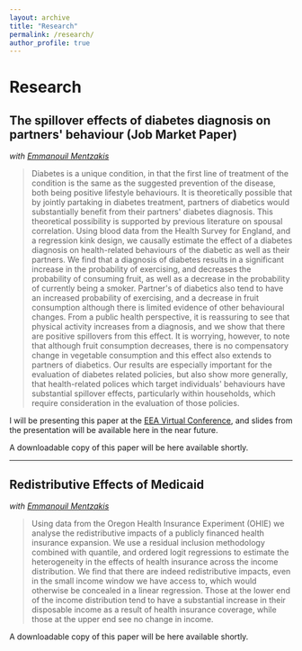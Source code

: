 ```yaml
---
layout: archive
title: "Research"
permalink: /research/
author_profile: true
---
```



Research
==============

## **The spillover effects of diabetes diagnosis on partners' behaviour (Job Market Paper)** <br>
*with [Emmanouil Mentzakis](https://www.southampton.ac.uk/socsci/about/staff/em3r11.page)*

>Diabetes is a unique condition, in that the first line of treatment of the condition is the same as the suggested prevention of the disease, both being positive lifestyle behaviours. It is theoretically possible that by jointly partaking in diabetes treatment, partners of diabetics would substantially benefit from their partners' diabetes diagnosis. This theoretical possibility is supported by previous literature on spousal correlation. Using blood data from the Health Survey for England, and a regression kink design, we causally estimate the effect of a diabetes diagnosis on health-related behaviours of the diabetic as well as their partners. We find that a diagnosis of diabetes results in a significant increase in the probability of exercising, and decreases the probability of consuming fruit, as well as a decrease in the probability of currently being a smoker. Partner's of diabetics also tend to have an increased probability of exercising, and a decrease in fruit consumption although there is limited evidence of other behavioural changes. From a public health perspective, it is reassuring to see that physical activity increases from a diagnosis, and we show that there are positive spillovers from this effect. It is worrying, however, to note that although fruit consumption decreases, there is no compensatory change in vegetable consumption and this effect also extends to partners of diabetics. Our results are especially important for the evaluation of diabetes related policies, but also show more generally, that health-related polices which target individuals' behaviours have substantial spillover effects, particularly within households, which require consideration in the evaluation of those policies.

I will be presenting this paper at the [EEA Virtual Conference](https://www.eeassoc.org/index.php?site=EEA2020), and slides from the presentation will be available here in the near future.

A downloadable copy of this paper will be here available shortly.

---

## **Redistributive Effects of Medicaid** <br>
*with [Emmanouil Mentzakis](https://www.southampton.ac.uk/socsci/about/staff/em3r11.page)*

>Using data from the Oregon Health Insurance Experiment (OHIE) we analyse the redistributive impacts of a publicly financed health insurance expansion. We use a residual inclusion methodology combined with quantile, and ordered logit regressions to estimate the heterogeneity in the effects of health insurance across the income distribution. We find that there are indeed redistributive impacts, even in the small income window we have access to, which would otherwise be concealed in a linear regression. Those at the lower end of the income distribution tend to have a substantial increase in their disposable income as a result of health insurance coverage, while those at the upper end see no change in income.

A downloadable copy of this paper will be here available shortly.
